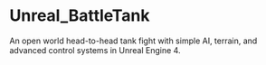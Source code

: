 # Unreal_BattleTank
An open world head-to-head tank fight with simple AI, terrain, and advanced control systems in Unreal Engine 4. 

